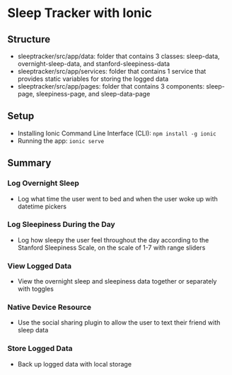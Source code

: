 # Sleep Tracker with Ionic

## Structure
- sleeptracker/src/app/data: folder that contains 3 classes: sleep-data, overnight-sleep-data, and stanford-sleepiness-data
- sleeptracker/src/app/services: folder that contains 1 service that provides static variables for storing the logged data 
- sleeptracker/src/app/pages: folder that contains 3 components: sleep-page, sleepiness-page, and sleep-data-page

## Setup
- Installing Ionic Command Line Interface (CLI): ```npm install -g ionic```
- Running the app: ```ionic serve```

## Summary
### Log Overnight Sleep
- Log what time the user went to bed and when the user woke up with datetime pickers

### Log Sleepiness During the Day
- Log how sleepy the user feel throughout the day according to the Stanford Sleepiness Scale, on the scale of 1-7 with range sliders

### View Logged Data
- View the overnight sleep and sleepiness data together or separately with toggles

### Native Device Resource
- Use the social sharing plugin to allow the user to text their friend with sleep data

### Store Logged Data
- Back up logged data with local storage

